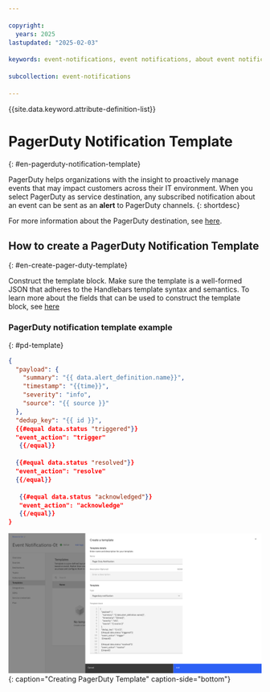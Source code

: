 ```yaml
---

copyright:
  years: 2025
lastupdated: "2025-02-03"

keywords: event-notifications, event notifications, about event notifications, templates, pagerduty

subcollection: event-notifications

---
```


{{site.data.keyword.attribute-definition-list}}


# PagerDuty Notification Template
{: #en-pagerduty-notification-template}

PagerDuty helps organizations with the insight to proactively manage events that may impact customers across their IT environment. When you select PagerDuty as service destination, any subscribed notification about an event can be sent as an **alert** to PagerDuty channels.
{: shortdesc}

For more information about the PagerDuty destination, see [here](/docs/event-notifications?topic=event-notifications-en-destinations-pagerduty).

## How to create a PagerDuty Notification Template
{: #en-create-pager-duty-template}

Construct the template block. Make sure the template is a well-formed JSON that adheres to the Handlebars template syntax and semantics.
To learn more about the fields that can be used to construct the template block, see [here](https://developer.pagerduty.com/api-reference/368ae3d938c9e-send-an-event-to-pager-duty)

### PagerDuty notification template example
{: #pd-template}

```json
{
  "payload": {
    "summary": "{{ data.alert_definition.name}}",
    "timestamp": "{{time}}",
    "severity": "info",
    "source": "{{ source }}"
  },
  "dedup_key": "{{ id }}",
  {{#equal data.status "triggered"}}
  "event_action": "trigger"
   {{/equal}}

  {{#equal data.status "resolved"}}
  "event_action": "resolve"
  {{/equal}}

   {{#equal data.status "acknowledged"}}
   "event_action": "acknowledge"
   {{/equal}}
}
```

![Create PagerDuty Template](images/en-pager-duty-template.png "Creating PagerDuty Template"){: caption="Creating PagerDuty Template" caption-side="bottom"}
